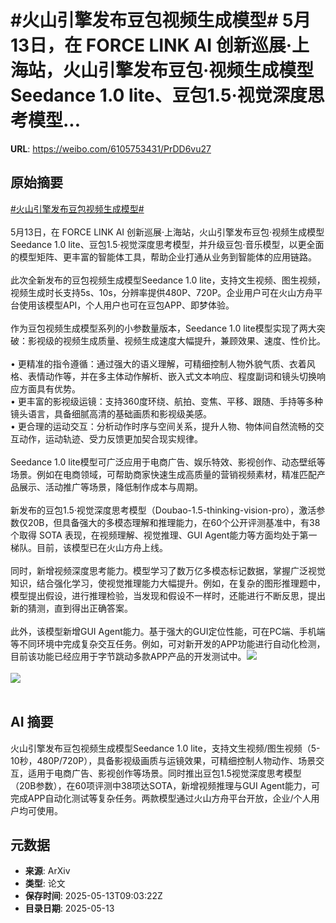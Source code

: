 # #火山引擎发布豆包视频生成模型# 5月13日，在 FORCE LINK AI 创新巡展·上海站，火山引擎发布豆包·视频生成模型 Seedance 1.0 lite、豆包1.5·视觉深度思考模型...

**URL**: https://weibo.com/6105753431/PrDD6vu27

## 原始摘要

<a href="https://m.weibo.cn/search?containerid=231522type%3D1%26t%3D10%26q%3D%23%E7%81%AB%E5%B1%B1%E5%BC%95%E6%93%8E%E5%8F%91%E5%B8%83%E8%B1%86%E5%8C%85%E8%A7%86%E9%A2%91%E7%94%9F%E6%88%90%E6%A8%A1%E5%9E%8B%23&amp;extparam=%23%E7%81%AB%E5%B1%B1%E5%BC%95%E6%93%8E%E5%8F%91%E5%B8%83%E8%B1%86%E5%8C%85%E8%A7%86%E9%A2%91%E7%94%9F%E6%88%90%E6%A8%A1%E5%9E%8B%23" data-hide=""><span class="surl-text">#火山引擎发布豆包视频生成模型#</span></a> <br><br>5月13日，在 FORCE LINK AI 创新巡展·上海站，火山引擎发布豆包·视频生成模型 Seedance 1.0 lite、豆包1.5·视觉深度思考模型，并升级豆包·音乐模型，以更全面的模型矩阵、更丰富的智能体工具，帮助企业打通从业务到智能体的应用链路。<br><br>此次全新发布的豆包视频生成模型Seedance 1.0 lite，支持文生视频、图生视频，视频生成时长支持5s、10s，分辨率提供480P、720P。企业用户可在火山方舟平台使用该模型API，个人用户也可在豆包APP、即梦体验。<br><br>作为豆包视频生成模型系列的小参数量版本，Seedance 1.0 lite模型实现了两大突破：影视级的视频生成质量、视频生成速度大幅提升，兼顾效果、速度、性价比。<br><br>• 更精准的指令遵循：通过强大的语义理解，可精细控制人物外貌气质、衣着风格、表情动作等，并在多主体动作解析、嵌入式文本响应、程度副词和镜头切换响应方面具有优势。<br>• 更丰富的影视级运镜：支持360度环绕、航拍、变焦、平移、跟随、手持等多种镜头语言，具备细腻高清的基础画质和影视级美感。<br>• 更合理的运动交互：分析动作时序与空间关系，提升人物、物体间自然流畅的交互动作，运动轨迹、受力反馈更加契合现实规律。<br><br>Seedance 1.0 lite模型可广泛应用于电商广告、娱乐特效、影视创作、动态壁纸等场景。例如在电商领域，可帮助商家快速生成高质量的营销视频素材，精准匹配产品展示、活动推广等场景，降低制作成本与周期。<br><br>新发布的豆包1.5·视觉深度思考模型（Doubao-1.5-thinking-vision-pro），激活参数仅20B，但具备强大的多模态理解和推理能力，在60个公开评测基准中，有38个取得 SOTA 表现，在视频理解、视觉推理、GUI Agent能力等方面均处于第一梯队。目前，该模型已在火山方舟上线。<br><br>同时，新增视频深度思考能力。模型学习了数万亿多模态标记数据，掌握广泛视觉知识，结合强化学习，使视觉推理能力大幅提升。例如，在复杂的图形推理题中，模型提出假设，进行推理检验，当发现和假设不一样时，还能进行不断反思，提出新的猜测，直到得出正确答案。<br><br>此外，该模型新增GUI Agent能力。基于强大的GUI定位性能，可在PC端、手机端等不同环境中完成复杂交互任务。例如，可对新开发的APP功能进行自动化检测，目前该功能已经应用于字节跳动多款APP产品的开发测试中。<img style="" src="https://tvax2.sinaimg.cn/large/006Fd7o3gy1i1dxaqbaetj31jg0gfe81.jpg" referrerpolicy="no-referrer"><br><br><img style="" src="https://tvax4.sinaimg.cn/large/006Fd7o3gy1i1dxapvzjoj31yu0u0ws9.jpg" referrerpolicy="no-referrer"><br><br>

## AI 摘要

火山引擎发布豆包视频生成模型Seedance 1.0 lite，支持文生视频/图生视频（5-10秒，480P/720P），具备影视级画质与运镜效果，可精细控制人物动作、场景交互，适用于电商广告、影视创作等场景。同时推出豆包1.5视觉深度思考模型（20B参数），在60项评测中38项达SOTA，新增视频推理与GUI Agent能力，可完成APP自动化测试等复杂任务。两款模型通过火山方舟平台开放，企业/个人用户均可使用。

## 元数据

- **来源**: ArXiv
- **类型**: 论文
- **保存时间**: 2025-05-13T09:03:22Z
- **目录日期**: 2025-05-13
